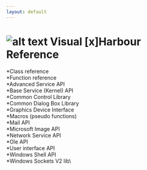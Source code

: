 ```yaml
---
layout: default
---
```

![alt text](favicon.ico "Visual [x]Harbour Reference") Visual [x]Harbour Reference
====================
*Class reference\
*Function reference\
*Advanced Service API\
*Base Service (Kernel) API\
*Common Control Library\
*Common Dialog Box Library\
*Graphics Device Interface\
*Macros (pseudo functions)\
*Mail API\
*Microsoft Image API\
*Network Service API\
*Ole API\
*User interface API\
*Windows Shell API\
*Windows Sockets V2 lib\
